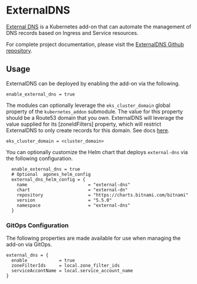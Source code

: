 # ExternalDNS

[External DNS](https://github.com/kubernetes-sigs/external-dns) is a Kubernetes add-on that can automate the management of DNS records based on Ingress and Service resources. 

For complete project documentation, please visit the [ExternalDNS Github repository](https://github.com/kubernetes-sigs/external-dns).

## Usage

ExternalDNS can be deployed by enabling the add-on via the following.

```hcl
enable_external_dns = true
```

The modules can optionally leverage the `eks_cluster_domain` global property of the `kubernetes_addon` submodule. The value for this property should be a Route53 domain that you own. ExternalDNS will leverage the value supplied for its [zoneIdFilters] property, which will restrict ExternalDNS to only create records for this domain. See docs [here](https://github.com/bitnami/charts/tree/master/bitnami/external-dns).

```
eks_cluster_domain = <cluster_domain>
```

You can optionally customize the Helm chart that deploys `external-dns` via the following configuration.

```hcl
  enable_external_dns = true
  # Optional  agones_helm_config
  external_dns_helm_config = {
    name                       = "external-dns"
    chart                      = "external-dn"
    repository                 = "https://charts.bitnami.com/bitnami"
    version                    = "5.5.0"
    namespace                  = "external-dns"
  }
```

### GitOps Configuration

The following properties are made available for use when managing the add-on via GitOps.

```
external_dns = {
  enable            = true
  zoneFilterIds     = local.zone_filter_ids
  serviceAccontName = local.service_account_name
}
```
